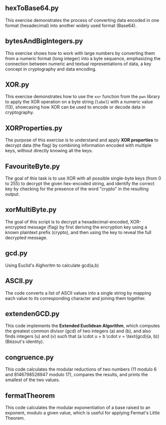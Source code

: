 ## hexToBase64.py
This exercise demonstrates the process of converting data encoded in one format (hexadecimal) into another widely used format (Base64).

## bytesAndBigIntegers.py
This exercise shows how to work with large numbers by converting them from a numeric format (long integer) into a byte sequence, emphasizing the connection between numeric and textual representations of data, a key concept in cryptography and data encoding.

## XOR.py
This exercise demonstrates how to use the `xor` function from the `pwn` library to apply the XOR operation on a byte string (`label`) with a numeric value (13), showcasing how XOR can be used to encode or decode data in cryptography.

## XORProperties.py
The purpose of this exercise is to understand and apply **XOR properties** to decrypt data (the flag) by combining information encoded with multiple keys, without directly knowing all the keys.

## FavouriteByte.py
The goal of this task is to use XOR with all possible single-byte keys (from 0 to 255) to decrypt the given hex-encoded string, and identify the correct key by checking for the presence of the word "crypto" in the resulting output.

## xorMultiByte.py
The goal of this script is to decrypt a hexadecimal-encoded, XOR-encrypted message (flag) by first deriving the encryption key using a known plaintext prefix (crypto), and then using the key to reveal the full decrypted message.

## gcd.py
Using Euclid's Alghoritm to calculate gcd(a,b)

## ASCII.py
The code converts a list of ASCII values into a single string by mapping each value to its corresponding character and joining them together.

## extendenGCD.py
This code implements the **Extended Euclidean Algorithm**, which computes the greatest common divisor (gcd) of two integers \(a\) and \(b\), and also finds integers \(u\) and \(v\) such that \(a \cdot u + b \cdot v = \text{gcd}(a, b)\) (Bézout's identity).

## congruence.py
This code calculates the modular reductions of two numbers (11 modulo 6 and 8146798528947 modulo 17), compares the results, and prints the smallest of the two values.

## fermatTheorem
This code calculates the modular exponentiation of a base raised to an exponent, modulo a given value, which is useful for applying Fermat's Little Theorem.